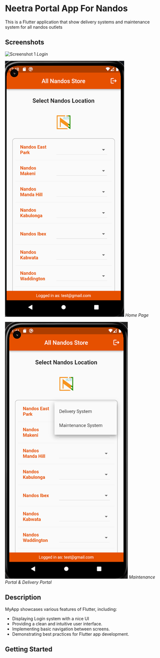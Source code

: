 # Neetra Portal App For Nandos

This is a Flutter application that show delivery systems and maintenance system for all nandos outlets

## Screenshots

![Screenshot 1](lib/images/screenshot1.png)
*Login*

![Screenshot 2](lib/images/screenshot2.png)
*Home Page*

![Screenshot 3](lib/images/screenshot3.png)
*Maintenance Portal & Delivery Portal*

## Description

MyApp showcases various features of Flutter, including:

- Displaying Login system with a nice UI
- Providing a clean and intuitive user interface.
- Implementing basic navigation between screens.
- Demonstrating best practices for Flutter app development.

## Getting Started

